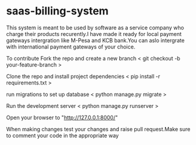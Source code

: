 # saas-billing-system
This system is meant to be used by software as a service company who charge their products recurently.I have made it ready for 
local payment gateways intergration like M-Pesa and KCB bank.You can aslo intergrate with international payment gateways of your choice.

To contribute Fork the repo and create a new branch < git checkout -b your-feature-branch >

Clone the repo and install project dependencies < pip install -r requirements.txt >

run migrations to set up database < python manage.py migrate >

Run the development server < python manage.py runserver >

Open your browser to "http://127.0.0.1:8000/"

When making changes test your changes and raise pull request.Make sure to comment your code in the appropriate way


 

